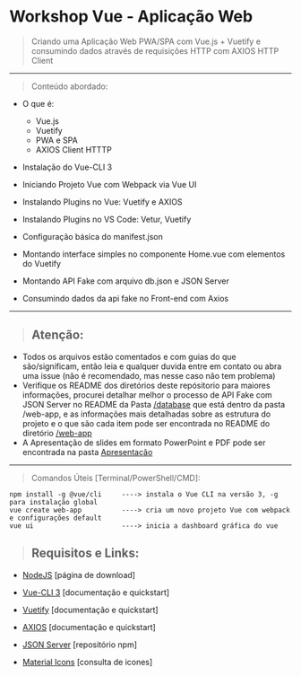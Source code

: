 # Workshop Vue - Aplicação Web

> Criando uma Aplicação Web PWA/SPA com Vue.js + Vuetify e consumindo dados através de requisições HTTP com AXIOS HTTP Client

_________________________________________

> Conteúdo abordado:

- O que é:
    - Vue.js
    - Vuetify
    - PWA e SPA
    - AXIOS Client HTTTP
      
- Instalação do Vue-CLI 3
- Iniciando Projeto Vue com Webpack via Vue UI 
- Instalando Plugins no Vue: Vuetify e AXIOS
- Instalando Plugins no VS Code: Vetur, Vuetify
- Configuração básica do manifest.json
- Montando interface simples no componente Home.vue com elementos do Vuetify
- Montando API Fake com arquivo db.json e JSON Server
- Consumindo dados da api fake no Front-end com Axios

_________________________________________

> ## Atenção:

- Todos os arquivos estão comentados e com guias do que são/significam, então leia e qualquer duvida entre em contato ou abra uma issue (não é recomendado, mas nesse caso não tem problema)
- Verifique os README dos diretórios deste repósitorio para maiores informações, procurei detalhar melhor o processo de API Fake com JSON Server no README da Pasta [/database](https://github.com/IsacPetinate/workshop-vue/tree/master/web-app/database) que está dentro da pasta /web-app, e as informações mais detalhadas sobre as estrutura do projeto e o que são cada item pode ser encontrada no README do diretório [/web-app](https://github.com/IsacPetinate/workshop-vue/tree/master/web-app)
- A Apresentação de slides em formato PowerPoint e PDF pode ser encontrada na pasta [Apresentação](https://github.com/IsacPetinate/workshop-vue/tree/master/Apresenta%C3%A7%C3%A3o)
_________________________________________

> Comandos Úteis [Terminal/PowerShell/CMD]:
```
npm install -g @vue/cli     ----> instala o Vue CLI na versão 3, -g para instalação global
vue create web-app          ----> cria um novo projeto Vue com webpack e configurações default
vue ui                      ----> inicia a dashboard gráfica do vue
```
> ## Requisitos e Links:

- [NodeJS](https://nodejs.org/en/) [página de download]

- [Vue-CLI 3](https://cli.vuejs.org/guide/) [documentação e quickstart]

- [Vuetify](https://vuetifyjs.com/pt-BR/getting-started/quick-start) [documentação e quickstart]

- [AXIOS](https://github.com/axios/axios) [documentação e quickstart]

- [JSON Server](https://www.npmjs.com/package/json-server) [repositório npm]

- [Material Icons](https://material.io/tools/icons/?search=list&style=baseline) [consulta de icones]